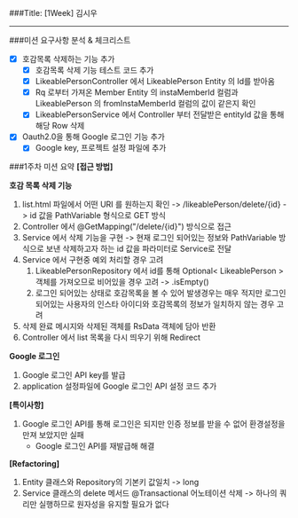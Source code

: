 ###Title: [1Week] 김시우

---

###미션 요구사항 분석 & 체크리스트
- [x] 호감목록 삭제하는 기능 추가
  - [x] 호감목록 삭제 기능 테스트 코드 추가
  - [x] LikeablePersonController 에서 LikeablePerson Entity 의 Id를 받아옴
  - [x] Rq 로부터 가져온 Member Entity 의 instaMemberId 컬럼과 LikeablePerson 의 fromInstaMemberId 컬럼의 값이 같은지 확인 
  - [x] LikeablePersonService 에서 Controller 부터 전달받은 entityId 값을 통해 해당 Row 삭제
- [x] Oauth2.0을 통해 Google 로그인 기능 추가
  - [x] Google key, 프로젝트 설정 파일에 추가

###1주차 미션 요약
**[접근 방법]**

**호감 목록 삭제 기능**
1. list.html 파일에서 어떤 URI 를 원하는지 확인 -> /likeablePerson/delete/{id} -> id 값을 PathVariable 형식으로 GET 방식 
2. Controller 에서 @GetMapping("/delete/{id}") 방식으로 접근
3. Service 에서 삭제 기능을 구현 -> 현재 로그인 되어있는 정보와 PathVariable 방식으로 보낸 삭제하고자 하는 id 값을 파라미터로 Service로 전달
4. Service 에서 구현중 예외 처리할 경우 고려
   1. LikeablePersonRepository 에서 id를 통해 Optional< LikeablePerson > 객체를 가져오므로 비어있을 경우 고려 -> .isEmpty()
   2. 로그인 되어있는 상태로 호감목록을 볼 수 있어 발생경우는 매우 적지만 로그인 되어있는 사용자의 인스타 아이디와  호감목록의 정보가 일치하지 않는 경우 고려
5. 삭제 완료 메시지와 삭제된 객체를 RsData 객체에 담아 반환
6. Controller 에서 list 목록을 다시 띄우기 위해 Redirect

**Google 로그인**
1. Google 로그인 API key를 발급
2. application 설정파일에 Google 로그인 API 설정 코드 추가

**[특이사항]**
1. Google 로그인 API를 통해 로그인은 되지만 인증 정보를 받을 수 없어 환경설정을 만져 보았지만 실패
   - Google 로그인 API를 재발급해 해결

**[Refactoring]**
1. Entity 클래스와 Repository의 기본키 값일치 -> long
2. Service 클래스의 delete 메서드 @Transactional 어노테이션 삭제 -> 하나의 쿼리만 실행하므로 원자성을 유지할 필요가 없다